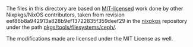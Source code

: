 The files in this directory are based on [MIT-licensed](https://github.com/NixOS/nixpkgs/blob/eef86b8a942913a828b9ef13722835f359deef29/COPYING) work done by other Nixpkgs/NixOS contributors, taken from revision eef86b8a942913a828b9ef13722835f359deef29 in the [nixpkgs](https://github.com/NixOS/nixpkgs/) repository under the path [pkgs/tools/filesystems/ceph/](https://github.com/NixOS/nixpkgs/blob/eef86b8a942913a828b9ef13722835f359deef29/pkgs/development/openssl/).

The modifications made are licensed under the MIT License as well.
